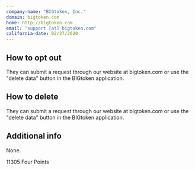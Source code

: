 ```yaml
---
company-name: "BIGtoken, Inc."
domain: bigtoken.com
home: http://bigtoken.com
email: "support [at] bigtoken.com"
california-date: 02/27/2020
---
```

## How to opt out


They can submit a request through our website at bigtoken.com or use the "delete data" button in the BIGtoken application.

## How to delete


They can submit a request through our website at bigtoken.com or use the "delete data" button in the BIGtoken application.

## Additional info


None.

11305 Four Points













